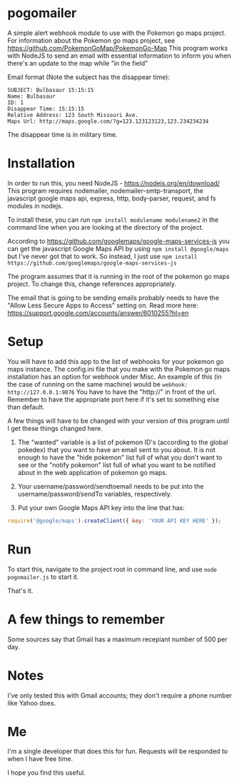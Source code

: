 # pogomailer
A simple alert webhook module to use with the Pokemon go maps project.
For information about the Pokemon go maps project, see https://github.com/PokemonGoMap/PokemonGo-Map
This program works with NodeJS to send an email with essential information to inform you when there's an update to the map while "in the field"

Email format (Note the subject has the disappear time):

```
SUBJECT: Bulbasaur 15:15:15
Name: Bulbasaur
ID: 1
Disappear Time: 15:15:15
Relative Address: 123 South Missouri Ave.
Maps Url: http://maps.google.com/?g=123.123123123,123.234234234
```


The disappear time is in military time.

# Installation
In order to run this, you need NodeJS - https://nodejs.org/en/download/
This program requires nodemailer, nodemailer-smtp-transport, the javascript google maps api, express, http, body-parser, request, and fs modules in nodejs.

To install these, you can run
`npm install modulename modulename2`
in the command line when you are looking at the directory of the project.

According to https://github.com/googlemaps/google-maps-services-js you can get the javascript Google Maps API by using `npm install @google/maps` but I've never got that to work. So instead, I just use `npm install https://github.com/googlemaps/google-maps-services-js`

The program assumes that it is running in the root of the pokemon go maps project. To change this, change references appropriately.

The email that is going to be sending emails probably needs to have the "Allow Less Secure Apps to Access" setting on.
Read more here: https://support.google.com/accounts/answer/6010255?hl=en

# Setup
You will have to add this app to the list of webhooks for your pokemon go maps instance. The config.ini file that you make with the Pokemon go maps installation has an option for webhook under Misc.
  An example of this (in the case of running on the same machine) would be `webhook: http://127.0.0.1:9876`
    You have to have the "http://" in front of the url.
    Remember to have the appropriate port here if it's set to something else than default.

A few things will have to be changed with your version of this program until I get these things changed here.

1. The "wanted" variable is a list of pokemon ID's (according to the global pokedex) that you want to have an email sent to you about.
  It is not enough to have the "hide pokemon" list full of what you don't want to see or the "notify pokemon" list full of what you want to be notified about in the web application of pokemon go maps.
  
2. Your username/password/sendtoemail needs to be put into the username/password/sendTo variables, respectively.

3. Put your own Google Maps API key into the line that has:
```javascript
require('@google/maps').createClient({ key: 'YOUR API KEY HERE' });
```

# Run
To start this, navigate to the project root in command line, and use `node pogomailer.js` to start it.

That's it.

# A few things to remember
Some sources say that Gmail has a maximum recepiant number of 500 per day.

# Notes
I've only tested this with Gmail accounts; they don't require a phone number like Yahoo does.

# Me
I'm a single developer that does this for fun. Requests will be responded to when I have free time.

I hope you find this useful.
